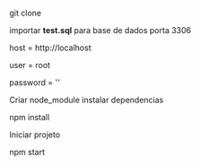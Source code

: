 git clone 

importar <strong>test.sql</strong> para base de dados porta 3306

host = http://localhost

user = root

password = ''

Criar node_module instalar dependencias

npm install

Iniciar projeto

npm start